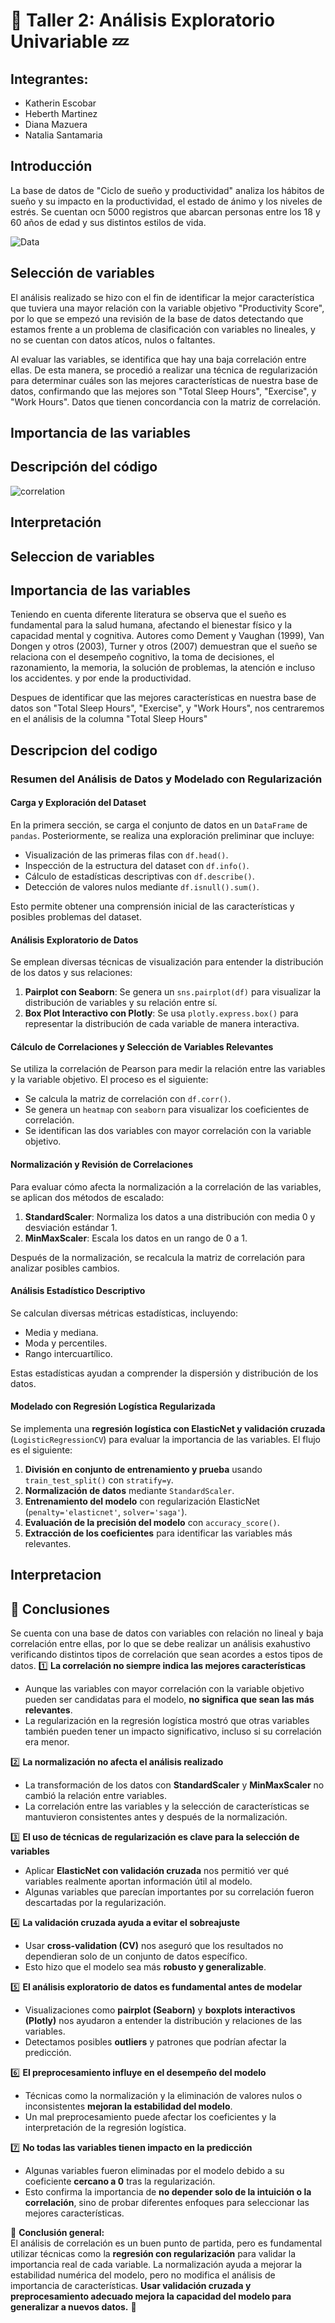 # 🌙 Taller 2: Análisis Exploratorio Univariable 💤

## Integrantes:

- Katherin Escobar
- Heberth Martinez
- Diana Mazuera
- Natalia Santamaria

## Introducción
La base de datos de "Ciclo de sueño y productividad" analiza los hábitos de sueño y su impacto en la productividad, el estado de ánimo y los niveles de estrés. 
Se cuentan ocn 5000 registros que abarcan personas entre los 18 y 60 años de edad y sus distintos estilos de vida.

![Data](assets/Data_descrip.PNG)

## Selección de variables
El análisis realizado se hizo con el fin de identificar la mejor característica que tuviera una mayor relación con la variable objetivo "Productivity Score", por lo que se empezó una revisión de la base de datos detectando que estamos frente a un problema de clasificación con variables no lineales, y no se cuentan con datos atícos, nulos o faltantes.

Al evaluar las variables, se identifica que hay una baja correlación entre ellas. De esta manera, se procedió a realizar una técnica de regularización para determinar cuáles son las mejores características de nuestra base de datos, confirmando que las mejores son "Total Sleep Hours", "Exercise", y "Work Hours". Datos que tienen concordancia con la matriz de correlación.


## Importancia de las variables

## Descripción del código
![correlation](assets/correlation_matrix.png)

## Interpretación
## Seleccion de variables

## Importancia de las variables
Teniendo en cuenta diferente literatura se observa que el sueño es fundamental para la salud humana, afectando el bienestar físico y la capacidad mental y cognitiva. Autores como Dement y Vaughan (1999), Van Dongen y otros (2003), Turner y otros (2007) demuestran que el sueño se relaciona con el desempeño cognitivo, la toma de decisiones, el razonamiento, la memoria, la solución de problemas, la atención e incluso los accidentes. y por ende la productividad.


Despues de identificar que las mejores características en nuestra base de datos son "Total Sleep Hours", "Exercise", y "Work Hours", nos centraremos en el análisis de la columna "Total Sleep Hours"

## Descripcion del codigo

### Resumen del Análisis de Datos y Modelado con Regularización

#### Carga y Exploración del Dataset

En la primera sección, se carga el conjunto de datos en un `DataFrame` de `pandas`. Posteriormente, se realiza una exploración preliminar que incluye:

- Visualización de las primeras filas con `df.head()`.
- Inspección de la estructura del dataset con `df.info()`.
- Cálculo de estadísticas descriptivas con `df.describe()`.
- Detección de valores nulos mediante `df.isnull().sum()`.

Esto permite obtener una comprensión inicial de las características y posibles problemas del dataset.

#### Análisis Exploratorio de Datos

Se emplean diversas técnicas de visualización para entender la distribución de los datos y sus relaciones:

1. **Pairplot con Seaborn**: Se genera un `sns.pairplot(df)` para visualizar la distribución de variables y su relación entre sí.
2. **Box Plot Interactivo con Plotly**: Se usa `plotly.express.box()` para representar la distribución de cada variable de manera interactiva.

#### Cálculo de Correlaciones y Selección de Variables Relevantes

Se utiliza la correlación de Pearson para medir la relación entre las variables y la variable objetivo. El proceso es el siguiente:

- Se calcula la matriz de correlación con `df.corr()`.
- Se genera un `heatmap` con `seaborn` para visualizar los coeficientes de correlación.
- Se identifican las dos variables con mayor correlación con la variable objetivo.

#### Normalización y Revisión de Correlaciones

Para evaluar cómo afecta la normalización a la correlación de las variables, se aplican dos métodos de escalado:

1. **StandardScaler**: Normaliza los datos a una distribución con media 0 y desviación estándar 1.
2. **MinMaxScaler**: Escala los datos en un rango de 0 a 1.

Después de la normalización, se recalcula la matriz de correlación para analizar posibles cambios.

#### Análisis Estadístico Descriptivo

Se calculan diversas métricas estadísticas, incluyendo:

- Media y mediana.
- Moda y percentiles.
- Rango intercuartílico.

Estas estadísticas ayudan a comprender la dispersión y distribución de los datos.

#### Modelado con Regresión Logística Regularizada

Se implementa una **regresión logística con ElasticNet y validación cruzada** (`LogisticRegressionCV`) para evaluar la importancia de las variables. El flujo es el siguiente:

1. **División en conjunto de entrenamiento y prueba** usando `train_test_split()` con `stratify=y`.
2. **Normalización de datos** mediante `StandardScaler`.
3. **Entrenamiento del modelo** con regularización ElasticNet (`penalty='elasticnet'`, `solver='saga'`).
4. **Evaluación de la precisión del modelo** con `accuracy_score()`.
5. **Extracción de los coeficientes** para identificar las variables más relevantes.

## Interpretacion

## 📌 Conclusiones

Se cuenta con una base de datos con variables con relación no lineal y baja correlación entre ellas, por lo que se debe realizar un análisis exahustivo verificando distintos tipos de correlación que sean acordes a estos tipos de datos. 
1️⃣ **La correlación no siempre indica las mejores características**

- Aunque las variables con mayor correlación con la variable objetivo pueden ser candidatas para el modelo, **no significa que sean las más relevantes**.
- La regularización en la regresión logística mostró que otras variables también pueden tener un impacto significativo, incluso si su correlación era menor.

2️⃣ **La normalización no afecta el análisis realizado**

- La transformación de los datos con **StandardScaler** y **MinMaxScaler** no cambió la relación entre variables.
- La correlación entre las variables y la selección de características se mantuvieron consistentes antes y después de la normalización.

3️⃣ **El uso de técnicas de regularización es clave para la selección de variables**

- Aplicar **ElasticNet con validación cruzada** nos permitió ver qué variables realmente aportan información útil al modelo.
- Algunas variables que parecían importantes por su correlación fueron descartadas por la regularización.

4️⃣ **La validación cruzada ayuda a evitar el sobreajuste**

- Usar **cross-validation (CV)** nos aseguró que los resultados no dependieran solo de un conjunto de datos específico.
- Esto hizo que el modelo sea más **robusto y generalizable**.

5️⃣ **El análisis exploratorio de datos es fundamental antes de modelar**

- Visualizaciones como **pairplot (Seaborn)** y **boxplots interactivos (Plotly)** nos ayudaron a entender la distribución y relaciones de las variables.
- Detectamos posibles **outliers** y patrones que podrían afectar la predicción.

6️⃣ **El preprocesamiento influye en el desempeño del modelo**

- Técnicas como la normalización y la eliminación de valores nulos o inconsistentes **mejoran la estabilidad del modelo**.
- Un mal preprocesamiento puede afectar los coeficientes y la interpretación de la regresión logística.

7️⃣ **No todas las variables tienen impacto en la predicción**

- Algunas variables fueron eliminadas por el modelo debido a su coeficiente **cercano a 0** tras la regularización.
- Esto confirma la importancia de **no depender solo de la intuición o la correlación**, sino de probar diferentes enfoques para seleccionar las mejores características.

🔎 **Conclusión general:**  
El análisis de correlación es un buen punto de partida, pero es fundamental utilizar técnicas como la **regresión con regularización** para validar la importancia real de cada variable. La normalización ayuda a mejorar la estabilidad numérica del modelo, pero no modifica el análisis de importancia de características. **Usar validación cruzada y preprocesamiento adecuado mejora la capacidad del modelo para generalizar a nuevos datos.** 🚀
